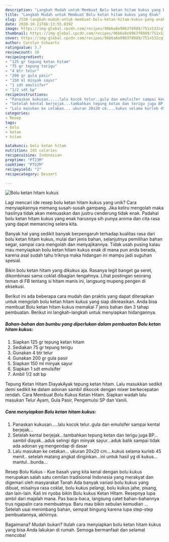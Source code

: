 ```yaml
---
description: "Langkah Mudah untuk Membuat Bolu ketan hitam kukus yang Enak"
title: "Langkah Mudah untuk Membuat Bolu ketan hitam kukus yang Enak"
slug: 2530-langkah-mudah-untuk-membuat-bolu-ketan-hitam-kukus-yang-enak
date: 2020-10-21T06:13:55.039Z
image: https://img-global.cpcdn.com/recipes/96b6a8e9963f8989/751x532cq70/bolu-ketan-hitam-kukus-foto-resep-utama.jpg
thumbnail: https://img-global.cpcdn.com/recipes/96b6a8e9963f8989/751x532cq70/bolu-ketan-hitam-kukus-foto-resep-utama.jpg
cover: https://img-global.cpcdn.com/recipes/96b6a8e9963f8989/751x532cq70/bolu-ketan-hitam-kukus-foto-resep-utama.jpg
author: Carolyn Schwartz
ratingvalue: 3.7
reviewcount: 10
recipeingredient:
- "125 gr tepung ketan hitam"
- "75 gr tepung terigu"
- "4 btr telur"
- "200 gr gula pasir"
- "150 ml minyak sayur"
- "1 sdt emulsifer"
- "1/2 sdt bp"
recipeinstructions:
- "Panaskan kukusan.....lalu kocok telur..gula dan emulsifer sampai kental berjejak..."
- "Setelah kental berjejak...tambahkan tepung ketan dan terigu juga BP... sambil diayak...aduk selingi dgn minyak sayur...aduk balik sampai tidak ada adonan yg mengendap di dasar"
- "Lalu masukan ke cetakan... ukuran 20x20 cm....kukus selama kurleb 45 menit.. setelah matang angkat dinginkan...ini untuk hasil yg di kukus... mantul...bunda..."
categories:
- Resep
tags:
- bolu
- ketan
- hitam

katakunci: bolu ketan hitam 
nutrition: 243 calories
recipecuisine: Indonesian
preptime: "PT23M"
cooktime: "PT52M"
recipeyield: "2"
recipecategory: Dessert

---
```



![Bolu ketan hitam kukus](https://img-global.cpcdn.com/recipes/96b6a8e9963f8989/751x532cq70/bolu-ketan-hitam-kukus-foto-resep-utama.jpg)

Lagi mencari ide resep bolu ketan hitam kukus yang unik? Cara menyiapkannya memang susah-susah gampang. Jika keliru mengolah maka hasilnya tidak akan memuaskan dan justru cenderung tidak enak. Padahal bolu ketan hitam kukus yang enak harusnya sih punya aroma dan cita rasa yang dapat memancing selera kita.

Banyak hal yang sedikit banyak berpengaruh terhadap kualitas rasa dari bolu ketan hitam kukus, mulai dari jenis bahan, selanjutnya pemilihan bahan segar, sampai cara mengolah dan menyajikannya. Tidak usah pusing kalau mau menyiapkan bolu ketan hitam kukus enak di mana pun anda berada, karena asal sudah tahu triknya maka hidangan ini mampu jadi suguhan spesial.

Bikin bolu ketan hitam yang dikukus aja. Rasanya legit banget ga seret, dikombinasi sama coklat dibagian tengahnya. Lihat postingan seorang teman di FB tentang si hitam manis ini, langsung mupeng pengen di eksekusi.


Berikut ini ada beberapa cara mudah dan praktis yang dapat diterapkan untuk mengolah bolu ketan hitam kukus yang siap dikreasikan. Anda bisa membuat Bolu ketan hitam kukus memakai 7 jenis bahan dan 3 tahap pembuatan. Berikut ini langkah-langkah untuk menyiapkan hidangannya.

<!--inarticleads1-->

##### Bahan-bahan dan bumbu yang diperlukan dalam pembuatan Bolu ketan hitam kukus:

1. Siapkan 125 gr tepung ketan hitam
1. Sediakan 75 gr tepung terigu
1. Gunakan 4 btr telur
1. Gunakan 200 gr gula pasir
1. Siapkan 150 ml minyak sayur
1. Siapkan 1 sdt emulsifer
1. Ambil 1/2 sdt bp


Tepung Ketan Hitam DiayakAyak tepung ketan hitam. Lalu masukkan sedikit demi sedikit ke dalam adonan sambil dikocok dengan mixer berkecepatan rendah. Cara Membuat Bolu Kukus Ketan Hitam. Siapkan wadah lalu masukan Telur Ayam, Gula Pasir, Pengemulsi SP dan Vanili. 

<!--inarticleads2-->

##### Cara menyiapkan Bolu ketan hitam kukus:

1. Panaskan kukusan.....lalu kocok telur..gula dan emulsifer sampai kental berjejak...
1. Setelah kental berjejak...tambahkan tepung ketan dan terigu juga BP... sambil diayak...aduk selingi dgn minyak sayur...aduk balik sampai tidak ada adonan yg mengendap di dasar
1. Lalu masukan ke cetakan... ukuran 20x20 cm....kukus selama kurleb 45 menit.. setelah matang angkat dinginkan...ini untuk hasil yg di kukus... mantul...bunda...


Resep Bolu Kukus - Kue basah yang kita kenal dengan bolu kukus merupakan salah satu cemilan tradisional Indonesia yang merakyat dan digemari oleh masyarakat Tanah Ada banyak variasi bolu kukus yang dibuat, misalnya rasa coklat, bolu kukus pelangi, bolu kukus jahe, pisang, dan lain-lain. Kali ini nyoba bikin Bolu kukus Ketan Hitam. Resepnya lupa ambil dari majalah mana. Pas baca-baca, langsung catet bahan-bahannya trus ngapalin cara membuatnya. Baru mau bikin sebulan kemudian … Setelah usai menimbang bahan, sempat bingung karena lupa step-step pembuatannya, akhirnya. 

Bagaimana? Mudah bukan? Itulah cara menyiapkan bolu ketan hitam kukus yang bisa Anda lakukan di rumah. Semoga bermanfaat dan selamat mencoba!
